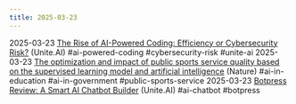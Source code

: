 ```yaml
---
title: 2025-03-23
---
```


2025-03-23 [The Rise of AI-Powered Coding: Efficiency or Cybersecurity Risk?](https://www.unite.ai/the-rise-of-ai-powered-coding-efficiency-or-a-cybersecurity-nightmare/) (Unite.AI) #ai-powered-coding #cybersecurity-risk #unite-ai
2025-03-23 [The optimization and impact of public sports service quality based on the supervised learning model and artificial intelligence](https://www.nature.com/articles/s41598-025-94613-x) (Nature) #ai-in-education #ai-in-government #public-sports-service
2025-03-23 [Botpress Review: A Smart AI Chatbot Builder](https://www.unite.ai/botpress-review/) (Unite.AI) #ai-chatbot #botpress
